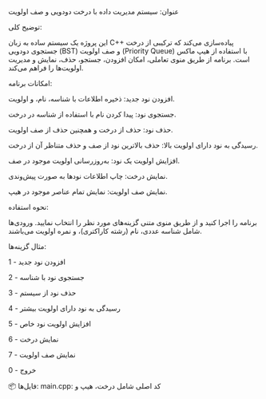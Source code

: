 عنوان: سیستم مدیریت داده با درخت دودویی و صف اولویت

 توضیح کلی:

این پروژه یک سیستم ساده به زبان C++ پیاده‌سازی می‌کند که ترکیبی از درخت جستجوی دودویی (BST) و صف اولویت (Priority Queue) با استفاده از هیپ ماکس است. برنامه از طریق منوی تعاملی، امکان افزودن، جستجو، حذف، نمایش و مدیریت اولویت‌ها را فراهم می‌کند.

 امکانات برنامه:
 
افزودن نود جدید: ذخیره اطلاعات با شناسه، نام، و اولویت.

جستجوی نود: پیدا کردن نام با استفاده از شناسه در درخت.

حذف نود: حذف از درخت و همچنین حذف از صف اولویت.

رسیدگی به نود دارای اولویت بالا: حذف بالاترین نود از صف و حذف متناظر آن از درخت.

افزایش اولویت یک نود: به‌روزرسانی اولویت موجود در صف.

نمایش درخت: چاپ اطلاعات نودها به صورت پیش‌وندی.

نمایش صف اولویت: نمایش تمام عناصر موجود در هیپ.

 نحوه استفاده:

برنامه را اجرا کنید و از طریق منوی متنی گزینه‌های مورد نظر را انتخاب نمایید. ورودی‌ها شامل شناسه عددی، نام (رشته کاراکتری)، و نمره اولویت می‌باشند.

مثال گزینه‌ها:


1 - افزودن نود جدید

2 - جستجوی نود با شناسه

3 - حذف نود از سیستم

4 - رسیدگی به نود دارای اولویت بیشتر

5 - افزایش اولویت نود خاص

6 - نمایش درخت

7 - نمایش صف اولویت

0 - خروج

📦 فایل‌ها:
main.cpp: کد اصلی شامل درخت، هیپ و 

